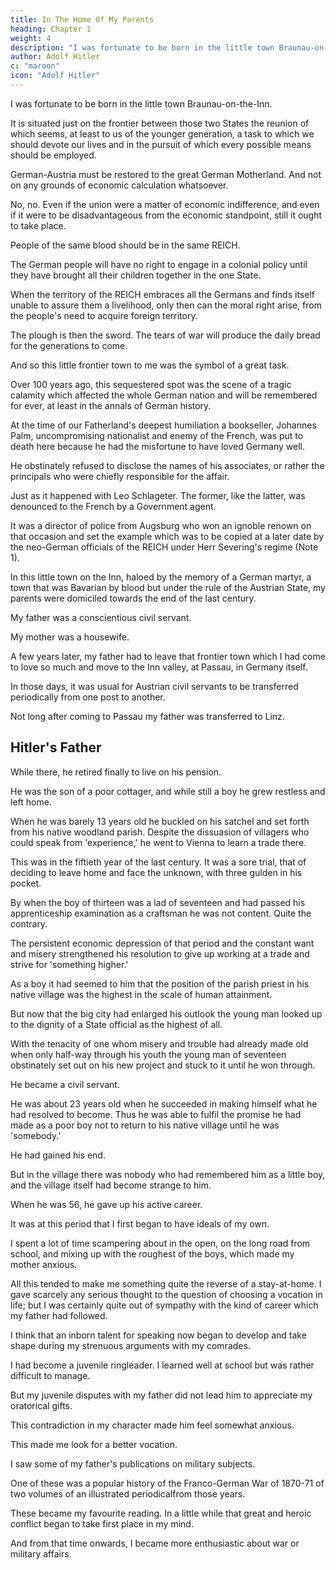 ```yaml
---
title: In The Home Of My Parents
heading: Chapter 1
weight: 4
description: "I was fortunate to be born in the little town Braunau-on-the-Inn"
author: Adolf Hitler
c: "maroon"
icon: "Adolf Hitler"
---
```




I was fortunate to be born in the little town Braunau-on-the-Inn.

It is situated just on the frontier between those two States the reunion of which seems, at least to us of the younger generation, a task to which we should devote our lives and in the pursuit of which every possible means should be employed.

German-Austria must be restored to the great German Motherland. And not on any grounds of economic calculation whatsoever. 

No, no. Even if the union were a matter of economic indifference, and even if it were to be disadvantageous from the economic standpoint, still it ought to take place. 

People of the same blood should be in the same REICH. 

The German people will have no right to engage in a colonial policy until they have brought all their children together in the one State. 

When the territory of the REICH embraces all the Germans and finds itself unable to assure them a livelihood, only then can the moral right arise, from the people's need to acquire foreign territory. 

The plough is then the sword. The tears of war will produce the daily bread for the generations to come.

And so this little frontier town to me was the symbol of a great task.

Over 100 years ago, this sequestered spot was the scene of a tragic calamity which affected the whole German nation and will be remembered for ever, at least in the annals of German history. 

At the time of our Fatherland's deepest humiliation a bookseller, Johannes Palm, uncompromising nationalist and enemy of the French, was put to death here because he had the misfortune to have loved Germany well. 

He obstinately refused to disclose the names of his associates, or rather the principals who were chiefly responsible for the affair. 

Just as it happened with Leo Schlageter. The former, like the latter, was denounced to the French by a Government agent.

It was a director of police from Augsburg who won an ignoble renown on that occasion and set the example which was to be copied at a later date by the neo-German officials of the REICH under Herr Severing's regime (Note 1).

In this little town on the Inn, haloed by the memory of a German martyr, a town that was Bavarian by blood but under the rule of the Austrian State, my parents were domiciled towards the end of the last century.

My father was a conscientious civil servant.

My mother was a housewife. 

A few years later, my father had to leave that frontier town which I had come to love so much and move to the Inn valley, at Passau, in Germany itself.

In those days, it was usual for Austrian civil servants to be transferred periodically from one post to another. 

Not long after coming to Passau my father was transferred to Linz.


## Hitler's Father

While there, he retired finally to live on his pension.

He was the son of a poor cottager, and while still a boy he grew restless and left home.

When he was barely 13 years old he buckled on his satchel and set forth from his native woodland parish. Despite the dissuasion of villagers who could speak from 'experience,' he went to Vienna to learn a trade there. 

This was in the fiftieth year of the last century. It was a sore trial, that of deciding to leave home and face the unknown, with three gulden in his pocket. 

By when the boy of thirteen was a lad of seventeen and had passed his apprenticeship examination as a craftsman he was not content. Quite the contrary. 

The persistent economic depression of that period and the constant want and misery strengthened his resolution to give up working at a trade and strive for 'something higher.' 

As a boy it had seemed to him that the position of the parish priest in his native village was the highest in the scale of human attainment. 

But now that the big city had enlarged his outlook the young man looked up to the dignity of a State official as the highest of all. 

With the tenacity of one whom misery and trouble had already made old when only half-way through his youth the young man of seventeen obstinately set out on his new project and stuck to it until he won through. 

He became a civil servant. 

He was about 23 years old when he succeeded in making himself what he had resolved to become. Thus he was able to fulfil the promise he had made as a poor boy not to return to his native village until he was 'somebody.'

He had gained his end. 

But in the village there was nobody who had remembered him as a little boy, and the village itself had become strange to him. 

When he was 56, he gave up his active career. 

<!-- But he could not bear to be idle for a single day. On the outskirts of the small market town of Lambach in Upper Austria he bought a farm and tilled it himself. Thus, at the end of a long and hard-working career, he came back to the life which his father had led. -->


It was at this period that I first began to have ideals of my own. 

I spent a lot of time scampering about in the open, on the long road from school, and mixing up with the roughest of the boys, which made my mother anxious.

All this tended to make me something quite the reverse of a stay-at-home. I gave scarcely  any serious thought to the question of choosing a vocation in life; but I was certainly quite out of sympathy with the kind of career which my father had followed. 

I think that an inborn talent for speaking now began to develop and take shape during my strenuous arguments with my comrades. 

I had become a juvenile ringleader. I learned well at school but was rather difficult to manage. 

<!-- In my freetime, I practised singing in the choir of the monastery church at Lambach, and thus it happened that I was placed in a very favourable position to be emotionally impressed again and again by the magnificent splendour of
ecclesiastical ceremonial.  -->

<!-- What could be more natural for me than to look upon the Abbot as representing the highest human ideal worth striving for, just as the position of the humble village priest had appeared to my father in his own boyhood days? At least,
that was my idea for a while.  -->

But my juvenile disputes with my father did not lead him to appreciate my oratorical gifts.

<!--  in such a way as to see in them a favourable promise for such a career, and so he naturally could not understand the boyish ideas I
had in my head at that time.  -->

This contradiction in my character made him feel somewhat anxious.

<!-- That transitory yearning after such a vocation soon gave way to hopes that were better suited to my temperament.  -->

This made me look for a better vocation. 

I saw some of my father's publications on military subjects. 

One of these was a popular history of the Franco-German War of 1870-71 of two volumes of an illustrated periodicalfrom those years. 

These became my favourite reading. In a little while that great and heroic conflict began to take first place in my mind. 

And from that time onwards, I became more enthusiastic about war or military affairs. 

